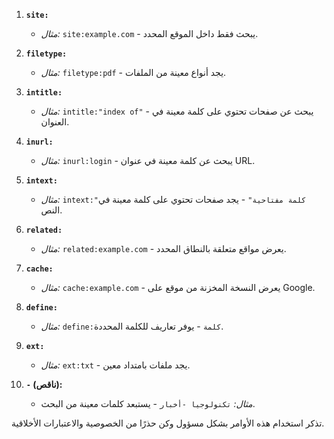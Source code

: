 1. **`site:`**
   - *مثال:* `site:example.com` - يبحث فقط داخل الموقع المحدد.

2. **`filetype:`**
   - *مثال:* `filetype:pdf` - يجد أنواع معينة من الملفات.

3. **`intitle:`**
   - *مثال:* `intitle:"index of"` - يبحث عن صفحات تحتوي على كلمة معينة في العنوان.

4. **`inurl:`**
   - *مثال:* `inurl:login` - يبحث عن كلمة معينة في عنوان URL.

5. **`intext:`**
   - *مثال:* `intext:"كلمة مفتاحية"` - يجد صفحات تحتوي على كلمة معينة في النص.

6. **`related:`**
   - *مثال:* `related:example.com` - يعرض مواقع متعلقة بالنطاق المحدد.

7. **`cache:`**
   - *مثال:* `cache:example.com` - يعرض النسخة المخزنة من موقع على Google.

8. **`define:`**
   - *مثال:* `define:كلمة` - يوفر تعاريف للكلمة المحددة.

9. **`ext:`**
   - *مثال:* `ext:txt` - يجد ملفات بامتداد معين.

10. **`-` (ناقص):**
    - *مثال:* `تكنولوجيا -أخبار` - يستبعد كلمات معينة من البحث.

تذكر استخدام هذه الأوامر بشكل مسؤول وكن حذرًا من الخصوصية والاعتبارات الأخلاقية.
